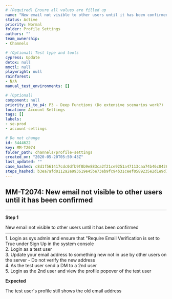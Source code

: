 ```yaml
---
# (Required) Ensure all values are filled up
name: "New email not visible to other users until it has been confirmed"
status: Active
priority: Normal
folder: Profile Settings
authors: ""
team_ownership: 
- Channels

# (Optional) Test type and tools
cypress: Update
detox: null
mmctl: null
playwright: null
rainforest: 
- N/A
manual_test_environments: []

# (Optional)
component: null
priority_p1_to_p4: P3 - Deep Functions (Do extensive scenarios work?)
location: Account Settings
tags: []
labels: 
- se-prod
- account-settings

# Do not change
id: 5444622
key: MM-T2074
folder_path: channels/profile-settings
created_on: "2020-05-20T05:50:43Z"
last_updated: ""
case_hashed: c8d1f561417cdc0dfb9f0b9e883ca2f21ce9251a47113caa74b46c0426c8a79585a21d75106ad31f8bbb087faa59b44f
steps_hashed: b3ea7afd0112a2e993619e45be73eb9fc94b31ceef0589235e2d1e9d7a569215fa8aad01be26aa04d57cc65f76943187
---
```


## MM-T2074: New email not visible to other users until it has been confirmed

---

**Step 1**

New email not visible to other users until it has been confirmed\
————————————————————————————\
1\. Login as sys admin and ensure that "Require Email Verification is set to True under Sign Up in the system console\
2\. Login as a test user\
3\. Update your email address to something new not in use by other users on the server - Do not verify the new address\
4\. As the test user send a DM to a 2nd user\
5\. Login as the 2nd user and view the profile popover of the test user

**Expected**

The test user's profile still shows the old email address
